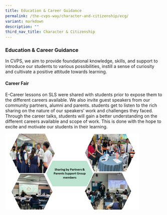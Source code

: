 ```yaml
---
title: Education & Career Guidance
permalink: /the-cvps-way/character-and-citizenship/ecg/
variant: markdown
description: ""
third_nav_title: Character & Citizenship
---
```

### **Education &amp; Career Guidance**
In CVPS, we aim to provide foundational knowledge, skills, and support to introduce our students to various possibilities, instill a sense of curiosity and cultivate a positive attitude towards learning. 

#### **Career Fair**
E-Career lessons on SLS were shared with students prior to expose them to the different careers available. We also invite guest speakers from our community partners, alumni and parents. students get to listen to the rich sharing on the nature of our speakers’ work and challenges they faced. Through the career talks, students will gain a better understanding on the different careers available and scope of work. This is done with the hope to excite and motivate our students in their learning.

<img src="/images/CCE/ecg1.png" style="width:85%">